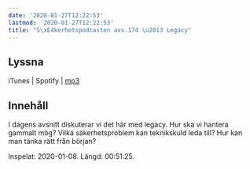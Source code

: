 ```yaml
---
date: '2020-01-27T12:22:53'
lastmod: '2020-01-27T12:22:53'
title: "S\xE4kerhetspodcasten avs.174 \u2013 Legacy"
---
```

## Lyssna

iTunes \| Spotify \| [mp3](http://traffic.libsyn.com/sakerhetspodcasten/2020-01-08_Legacy.mp3)

## Innehåll

I dagens avsnitt diskuterar vi det här med legacy. Hur ska vi hantera gammalt mög?
Vilka säkerhetsproblem kan teknikskuld leda till? Hur kan man tänka rätt från början?

Inspelat: 2020-01-08. Längd: 00:51:25.

